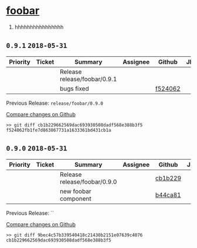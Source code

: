 # [foobar](https://github.com/Formlabs/factory-software/tree/master/components/foobar)

1. hhhhhhhhhhhhhhhh

## `0.9.1` `2018-05-31`

| Priority | Ticket | Summary | Assignee | Github | JIRA |
|----------|--------|---------|----------|--------|------|
|||Release release/foobar/0.9.1||[](https://github.com/Formlabs/factory-software/commit/)|[](https://formlabs.atlassian.net/browse/)|
|||bugs fixed||[f524062](https://github.com/Formlabs/factory-software/commit/f524062fb1fe7d863867731a1633361bd431cb1a)|[](https://formlabs.atlassian.net/browse/)|

Previous Release: `release/foobar/0.9.0`

[Compare changes on Github](https://github.com/steveliu-formlabs/release-notes-generator/compare/cb1b229662569dac693930508dadf568e388b3f5...f524062fb1fe7d863867731a1633361bd431cb1a)


```
>> git diff cb1b229662569dac693930508dadf568e388b3f5 f524062fb1fe7d863867731a1633361bd431cb1a
```

## `0.9.0` `2018-05-31`

| Priority | Ticket | Summary | Assignee | Github | JIRA |
|----------|--------|---------|----------|--------|------|
|||Release release/foobar/0.9.0||[cb1b229](https://github.com/Formlabs/factory-software/commit/cb1b229662569dac693930508dadf568e388b3f5)|[](https://formlabs.atlassian.net/browse/)|
|||new foobar component||[b44ca81](https://github.com/Formlabs/factory-software/commit/b44ca810a8421f7ab4bc5095d25221191aa54fbc)|[](https://formlabs.atlassian.net/browse/)|

Previous Release: ``

[Compare changes on Github](https://github.com/steveliu-formlabs/release-notes-generator/compare/9bec4c57b339540418c21430b2151e07639c4076...cb1b229662569dac693930508dadf568e388b3f5)


```
>> git diff 9bec4c57b339540418c21430b2151e07639c4076 cb1b229662569dac693930508dadf568e388b3f5
```

